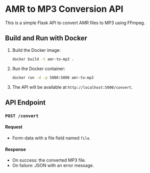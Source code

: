 # AMR to MP3 Conversion API

This is a simple Flask API to convert AMR files to MP3 using FFmpeg.

## Build and Run with Docker

1. Build the Docker image:
   ```sh
   docker build -t amr-to-mp3 .
   ```

2. Run the Docker container:
   ```sh
   docker run -d -p 5000:5000 amr-to-mp3
   ```

3. The API will be available at `http://localhost:5000/convert`.

## API Endpoint

### `POST /convert`

#### Request
- Form-data with a file field named `file`.

#### Response
- On success: the converted MP3 file.
- On failure: JSON with an error message.
